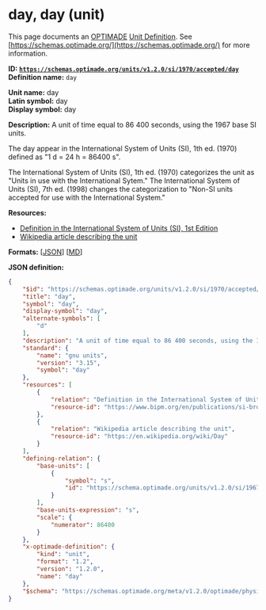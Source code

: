 # day, day (unit)
This page documents an [OPTIMADE](https://www.optimade.org/) [Unit Definition](https://schemas.optimade.org/#definitions). See [https://schemas.optimade.org/](https://schemas.optimade.org/) for more information.

**ID: [`https://schemas.optimade.org/units/v1.2.0/si/1970/accepted/day`](https://schemas.optimade.org/units/v1.2.0/si/1970/accepted/day)**  
**Definition name:** `day`

**Unit name:** day  
**Latin symbol:** day  
**Display symbol:** day  
  
**Description:** A unit of time equal to 86 400 seconds, using the 1967 base SI units.

The day appear in the International System of Units (SI), 1th ed. (1970) defined as "1 d = 24 h = 86400 s".

The International System of Units (SI), 1th ed. (1970) categorizes the unit as "Units in use with the International Sytem."
The International System of Units (SI), 7th ed. (1998) changes the categorization to "Non-SI units accepted for use with the International System."

**Resources:**

- [Definition in the International System of Units (SI), 1st Edition](https://www.bipm.org/en/publications/si-brochure)
- [Wikipedia article describing the unit](https://en.wikipedia.org/wiki/Day)


**Formats:** [[JSON](day.json)] [[MD](day.md)]

**JSON definition:**

``` json
{
    "$id": "https://schemas.optimade.org/units/v1.2.0/si/1970/accepted/day",
    "title": "day",
    "symbol": "day",
    "display-symbol": "day",
    "alternate-symbols": [
        "d"
    ],
    "description": "A unit of time equal to 86 400 seconds, using the 1967 base SI units.\n\nThe day appear in the International System of Units (SI), 1th ed. (1970) defined as \"1 d = 24 h = 86400 s\".\n\nThe International System of Units (SI), 1th ed. (1970) categorizes the unit as \"Units in use with the International Sytem.\"\nThe International System of Units (SI), 7th ed. (1998) changes the categorization to \"Non-SI units accepted for use with the International System.\"",
    "standard": {
        "name": "gnu units",
        "version": "3.15",
        "symbol": "day"
    },
    "resources": [
        {
            "relation": "Definition in the International System of Units (SI), 1st Edition",
            "resource-id": "https://www.bipm.org/en/publications/si-brochure"
        },
        {
            "relation": "Wikipedia article describing the unit",
            "resource-id": "https://en.wikipedia.org/wiki/Day"
        }
    ],
    "defining-relation": {
        "base-units": [
            {
                "symbol": "s",
                "id": "https://schema.optimade.org/units/v1.2.0/si/1967/base/second"
            }
        ],
        "base-units-expression": "s",
        "scale": {
            "numerator": 86400
        }
    },
    "x-optimade-definition": {
        "kind": "unit",
        "format": "1.2",
        "version": "1.2.0",
        "name": "day"
    },
    "$schema": "https://schemas.optimade.org/meta/v1.2.0/optimade/physical_unit_definition.md"
}
```